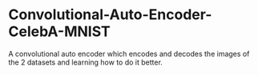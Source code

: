 # Convolutional-Auto-Encoder-CelebA-MNIST
 A convolutional auto encoder which encodes and decodes the images of the 2 datasets and learning how to do it better.
